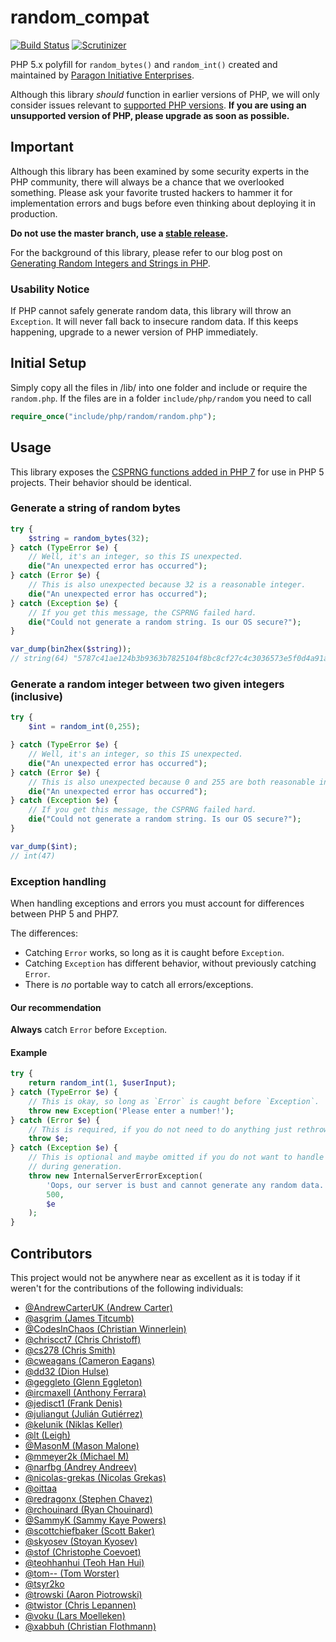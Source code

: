 # random_compat

[![Build Status](https://travis-ci.org/paragonie/random_compat.svg?branch=master)](https://travis-ci.org/paragonie/random_compat)
[![Scrutinizer](https://scrutinizer-ci.com/g/paragonie/random_compat/badges/quality-score.png?b=master)](https://scrutinizer-ci.com/g/paragonie/random_compat)

PHP 5.x polyfill for `random_bytes()` and `random_int()` created and maintained
by [Paragon Initiative Enterprises](https://paragonie.com).

Although this library *should* function in earlier versions of PHP, we will only
consider issues relevant to [supported PHP versions](https://secure.php.net/supported-versions.php).
**If you are using an unsupported version of PHP, please upgrade as soon as possible.**

## Important

Although this library has been examined by some security experts in the PHP 
community, there will always be a chance that we overlooked something. Please 
ask your favorite trusted hackers to hammer it for implementation errors and
bugs before even thinking about deploying it in production.

**Do not use the master branch, use a [stable release](https://github.com/paragonie/random_compat/releases/latest).**

For the background of this library, please refer to our blog post on 
[Generating Random Integers and Strings in PHP](https://paragonie.com/blog/2015/07/how-safely-generate-random-strings-and-integers-in-php).

### Usability Notice

If PHP cannot safely generate random data, this library will throw an `Exception`.
It will never fall back to insecure random data. If this keeps happening, upgrade
to a newer version of PHP immediately.

## Initial Setup

Simply copy all the files in /lib/ into one folder and include or require the `random.php`.
If the files are in a folder `include/php/random` you need to call
```php
require_once("include/php/random/random.php");
```

## Usage

This library exposes the [CSPRNG functions added in PHP 7](https://secure.php.net/manual/en/ref.csprng.php)
for use in PHP 5 projects. Their behavior should be identical.

### Generate a string of random bytes

```php
try {
    $string = random_bytes(32);
} catch (TypeError $e) {
    // Well, it's an integer, so this IS unexpected.
    die("An unexpected error has occurred"); 
} catch (Error $e) {
    // This is also unexpected because 32 is a reasonable integer.
    die("An unexpected error has occurred");
} catch (Exception $e) {
    // If you get this message, the CSPRNG failed hard.
    die("Could not generate a random string. Is our OS secure?");
}

var_dump(bin2hex($string));
// string(64) "5787c41ae124b3b9363b7825104f8bc8cf27c4c3036573e5f0d4a91ad2eeac6f"
```

### Generate a random integer between two given integers (inclusive)

```php
try {
    $int = random_int(0,255);

} catch (TypeError $e) {
    // Well, it's an integer, so this IS unexpected.
    die("An unexpected error has occurred"); 
} catch (Error $e) {
    // This is also unexpected because 0 and 255 are both reasonable integers.
    die("An unexpected error has occurred");
} catch (Exception $e) {
    // If you get this message, the CSPRNG failed hard.
    die("Could not generate a random string. Is our OS secure?");
}

var_dump($int);
// int(47)
```

### Exception handling

When handling exceptions and errors you must account for differences between
PHP 5 and PHP7.

The differences:

* Catching `Error` works, so long as it is caught before `Exception`.
* Catching `Exception` has different behavior, without previously catching `Error`.
* There is *no* portable way to catch all errors/exceptions.

#### Our recommendation

**Always** catch `Error` before `Exception`.

#### Example

```php
try {
    return random_int(1, $userInput);
} catch (TypeError $e) {
    // This is okay, so long as `Error` is caught before `Exception`.
    throw new Exception('Please enter a number!');
} catch (Error $e) {
    // This is required, if you do not need to do anything just rethrow.
    throw $e;
} catch (Exception $e) {
    // This is optional and maybe omitted if you do not want to handle errors
    // during generation.
    throw new InternalServerErrorException(
        'Oops, our server is bust and cannot generate any random data.',
        500,
        $e
    );
}
```

## Contributors

This project would not be anywhere near as excellent as it is today if it 
weren't for the contributions of the following individuals:

* [@AndrewCarterUK (Andrew Carter)](https://github.com/AndrewCarterUK)
* [@asgrim (James Titcumb)](https://github.com/asgrim)
* [@CodesInChaos (Christian Winnerlein)](https://github.com/CodesInChaos)
* [@chriscct7 (Chris Christoff)](https://github.com/chriscct7)
* [@cs278 (Chris Smith)](https://github.com/cs278)
* [@cweagans (Cameron Eagans)](https://github.com/cweagans)
* [@dd32 (Dion Hulse)](https://github.com/dd32)
* [@geggleto (Glenn Eggleton)](https://github.com/geggleto)
* [@ircmaxell (Anthony Ferrara)](https://github.com/ircmaxell)
* [@jedisct1 (Frank Denis)](https://github.com/jedisct1)
* [@juliangut (Julián Gutiérrez)](https://github.com/juliangut)
* [@kelunik (Niklas Keller)](https://github.com/kelunik)
* [@lt (Leigh)](https://github.com/lt)
* [@MasonM (Mason Malone)](https://github.com/MasonM)
* [@mmeyer2k (Michael M)](https://github.com/mmeyer2k)
* [@narfbg (Andrey Andreev)](https://github.com/narfbg)
* [@nicolas-grekas (Nicolas Grekas)](https://github.com/nicolas-grekas)
* [@oittaa](https://github.com/oittaa)
* [@redragonx (Stephen Chavez)](https://github.com/redragonx)
* [@rchouinard (Ryan Chouinard)](https://github.com/rchouinard)
* [@SammyK (Sammy Kaye Powers)](https://github.com/SammyK)
* [@scottchiefbaker (Scott Baker)](https://github.com/scottchiefbaker)
* [@skyosev (Stoyan Kyosev)](https://github.com/skyosev)
* [@stof (Christophe Coevoet)](https://github.com/stof)
* [@teohhanhui (Teoh Han Hui)](https://github.com/teohhanhui)
* [@tom-- (Tom Worster)](https://github.com/tom--)
* [@tsyr2ko](https://github.com/tsyr2ko)
* [@trowski (Aaron Piotrowski)](https://github.com/trowski)
* [@twistor (Chris Lepannen)](https://github.com/twistor)
* [@voku (Lars Moelleken)](https://github.com/voku)
* [@xabbuh (Christian Flothmann)](https://github.com/xabbuh)
